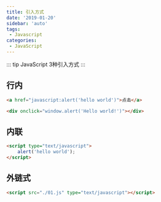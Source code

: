 ```yaml
---
title: 引入方式
date: '2019-01-20'
sidebar: 'auto'
tags:
 - Javascript
categories:
 - JavaScript
---
```


::: tip
JavaScript 3种引入方式
:::
<!--more-->
##  行内

```html
<a href="javascript:alert('hello world')">点击</a>
```

```html
<div onclick="window.alert('Hello world!')"></div>
```



##  内联

```html
<script type="text/javascript">
    alert('hello world');
</script>
```

##  外链式

```html
<script src="./01.js" type="text/javascript"></script>
```

